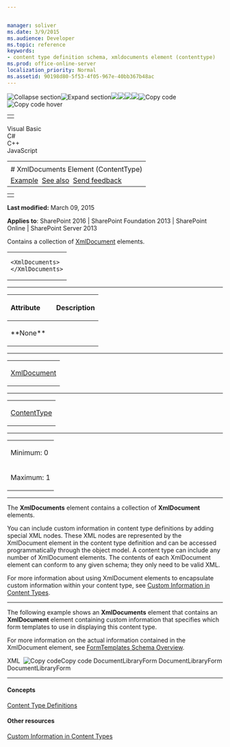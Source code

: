 ```yaml
---


manager: soliver
ms.date: 3/9/2015
ms.audience: Developer
ms.topic: reference
keywords:
- content type definition schema, xmldocuments element (contenttype)
ms.prod: office-online-server
localization_priority: Normal
ms.assetid: 90198d80-5f53-4f05-967e-40bb367b48ac
---
```


![Collapse
section](../icons/collapse_all.gif "Collapse section")![Expand
section](../icons/expand_all.gif "Expand section")![](../icons/collapse_all.gif)![](../icons/expand_all.gif)![](../icons/dropdown.gif)![](../icons/dropdownHover.gif)![Copy
code](../icons/copycode.gif "Copy code")![Copy code
hover](../icons/copycodeHighlight.gif "Copy code hover")
<table>
<tbody>
<tr class="odd">
<td align="left"></td>
</tr>
</tbody>
</table>

Visual Basic  
C\#  
C++  
JavaScript  

<table>
<tbody>
<tr class="odd">
<td align="left"><span id="runningHeaderText"></span></td>
</tr>
<tr class="even">
<td align="left"># XmlDocuments Element (ContentType)</td>
</tr>
<tr class="odd">
<td align="left"><a href="#exampleToggle">Example</a>  <a href="#seeAlsoToggle">See also</a>  <span id="headfeedbackarea" class="feedbackhead"><a href="javascript:SubmitFeedback(&#39;docthis@Microsoft.com&#39;,&#39;&#39;,&#39;&#39;,&#39;&#39;,&#39;1.0.18082.1225&#39;,&#39;%0\dThank%20you%20for%20your%20feedback.%20The%20developer%20writing%20teams%20use%20your%20feedback%20to%20improve%20documentation.%20While%20we%20are%20reviewing%20your%20feedback,%20we%20may%20send%20you%20e-mail%20to%20ask%20for%20clarification%20or%20feedback%20on%20a%20solution.%20We%20do%20not%20use%20your%20e-mail%20address%20for%20any%20other%20purpose%20and%20we%20delete%20it%20after%20we%20finish%20our%20review.%0\AFor%20further%20information%20about%20the%20privacy%20policies%20of%20Microsoft,%20please%20see%20http://privacy.microsoft.com/en-us/default.aspx.%0\A%0\d&#39;,&#39;Customer%20feedback&#39;);">Send feedback</a></span></td>
</tr>
</tbody>
</table>

<table>
<colgroup>
<col width="100%" />
</colgroup>
<tbody>
<tr class="odd">
<td align="left"></td>
</tr>
</tbody>
</table>

**Last modified:** March 09, 2015

**Applies to**: SharePoint 2016 | SharePoint Foundation 2013 |
SharePoint Online | SharePoint Server 2013

Contains a collection of
[XmlDocument](xmldocument-element-contenttype.htm) elements.

<span codelanguage="other"></span>
<table>
<colgroup>
<col width="100%" />
</colgroup>
<tbody>
<tr class="odd">
<td align="left"><pre><code>&lt;XmlDocuments&gt;
&lt;/XmlDocuments&gt;</code></pre></td>
</tr>
</tbody>
</table>


-----------------------------------------------------------------------------------------------------------------------------------------------------------------------------------------------

<table>
<colgroup>
<col width="50%" />
<col width="50%" />
</colgroup>
<thead>
<tr class="header">
<th align="left"><p>Attribute</p></th>
<th align="left"><p>Description</p></th>
</tr>
</thead>
<tbody>
<tr class="odd">
<td align="left"><p>**None**</p></td>
<td align="left"><p></p></td>
</tr>
</tbody>
</table>


---------------------------------------------------------------------------------------------------------------------------------------------------------------------------------------------------

<table>
<colgroup>
<col width="100%" />
</colgroup>
<tbody>
<tr class="odd">
<td align="left"><p><a href="xmldocument-element-contenttype.htm">XmlDocument</a></p></td>
</tr>
</tbody>
</table>


----------------------------------------------------------------------------------------------------------------------------------------------------------------------------------------------------

<table>
<colgroup>
<col width="100%" />
</colgroup>
<tbody>
<tr class="odd">
<td align="left"><p><a href="contenttype-element-contenttype.htm">ContentType</a></p></td>
</tr>
</tbody>
</table>


------------------------------------------------------------------------------------------------------------------------------------------------------------------------------------------------

<table>
<colgroup>
<col width="100%" />
</colgroup>
<tbody>
<tr class="odd">
<td align="left"><p>Minimum: 0</p></td>
</tr>
<tr class="even">
<td align="left"><p>Maximum: 1</p></td>
</tr>
</tbody>
</table>


----------------------------------------------------------------------------------------------------------------------------------------------------------------------------------------------------------------------------

The **XmlDocuments** element contains a
collection of **XmlDocument** elements.

You can include custom information in content type definitions by adding
special XML nodes. These XML nodes are represented by the <span
class="keyword">XmlDocument</span> element in the content type
definition and can be accessed programmatically through the object
model. A content type can include any number of <span
class="keyword">XmlDocument</span> elements. The contents of each <span
class="keyword">XmlDocument</span> element can conform to any given
schema; they only need to be valid XML.

For more information about using <span
class="keyword">XmlDocument</span> elements to encapsulate custom
information within your content type, see [Custom Information in Content
Types](http://msdn.microsoft.com/library/83cc5cea-0422-4115-b330-2283283718d7(Office.15).aspx).


------------------------------------------------------------------------------------------------------------------------------------------------------------------------------------------

The following example shows an **XmlDocuments**
element that contains an **XmlDocument**
element containing custom information that specifies which form
templates to use in displaying this content type.

For more information on the actual information contained in the <span
class="keyword">XmlDocument</span> element, see [FormTemplates Schema
Overview](http://msdn.microsoft.com/library/88de244c-8d40-4f4d-953d-c7bbbc1dac24(Office.15).aspx).

<span codelanguage="xmlLang"></span>
XML 
<span class="copyCode" onclick="CopyCode(this)"
onkeypress="CopyCode_CheckKey(this, event)"
onmouseover="ChangeCopyCodeIcon(this)"
onmouseout="ChangeCopyCodeIcon(this)" tabindex="0">![Copy
code](../icons/copycode.gif "Copy code")Copy code</span>
    <XmlDocuments>
      <XmlDocument NamespaceURI="http://schemas.microsoft.com/sharepoint/v3/contenttype/forms">
        <FormTemplates xmlns="http://schemas.microsoft.com/sharepoint/v3/contenttype/forms">
          <Display>DocumentLibraryForm</Display>
          <Edit>DocumentLibraryForm</Edit>
          <New>DocumentLibraryForm</New>
        </FormTemplates>
      </XmlDocument>
    </XmlDocuments>


-------------------------------------------------------------------------------------------------------------------------------------------------------------------------------------------

#### Concepts

<span sdata="link">[Content Type
Definitions](content-type-definitions.htm)</span>

#### Other resources

[Custom Information in Content
Types](http://msdn.microsoft.com/library/83cc5cea-0422-4115-b330-2283283718d7(Office.15).aspx)








